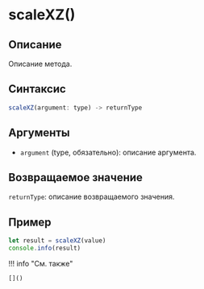 # scaleXZ()

## Описание
Описание метода.

## Синтаксис
```javascript
scaleXZ(argument: type) -> returnType
```

## Аргументы
- `argument` (type, обязательно): описание аргумента.

## Возвращаемое значение
`returnType`: описание возвращаемого значения.

## Пример
```javascript linenums="1"
let result = scaleXZ(value)
console.info(result)
```

!!! info "См. также"

    []()

